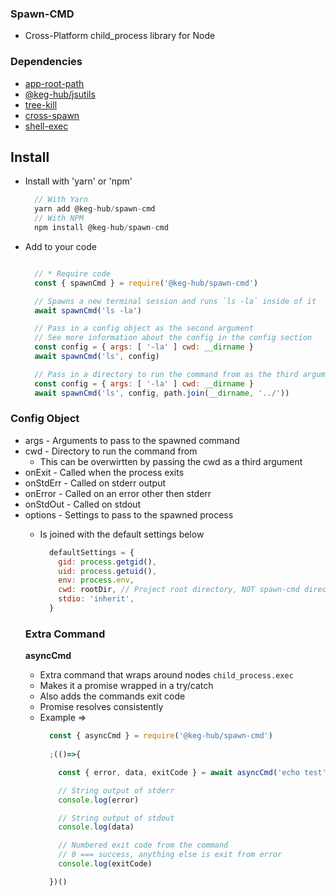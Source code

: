 ### Spawn-CMD
  * Cross-Platform child_process library for Node

### Dependencies
* [app-root-path](https://github.com/inxilpro/node-app-root-path)
* [@keg-hub/jsutils](https://github.com/keg-hub/@keg-hub/jsutils)
* [tree-kill](https://github.com/pkrumins/node-tree-kill)
* [cross-spawn](https://github.com/moxystudio/node-cross-spawn)
* [shell-exec](https://github.com/tiaanduplessis/shell-exec)

## Install

  * Install with 'yarn' or 'npm'
    ```js
      // With Yarn
      yarn add @keg-hub/spawn-cmd
      // With NPM
      npm install @keg-hub/spawn-cmd
    ```
  * Add to your code
    ```js

      // * Require code
      const { spawnCmd } = require('@keg-hub/spawn-cmd')

      // Spawns a new terminal session and runs `ls -la` inside of it
      await spawnCmd('ls -la')

      // Pass in a config object as the second argument
      // See more information about the config in the config section
      const config = { args: [ '-la' ] cwd: __dirname }
      await spawnCmd('ls', config)

      // Pass in a directory to run the command from as the third argument
      const config = { args: [ '-la' ] cwd: __dirname }
      await spawnCmd('ls', config, path.join(__dirname, '../'))

    ```

### Config Object
  * args <Array> - Arguments to pass to the spawned command
  * cwd - Directory to run the command from
    * This can be overwirtten by passing the cwd as a third argument
  * onExit <Function> - Called when the process exits
  * onStdErr <Function> - Called on stderr output
  * onError <Function> - Called on an error other then stderr
  * onStdOut <Function> - Called on stdout
  * options <Object> - Settings to pass to the spawned process
    * Is joined with the default settings below
      ```js
        defaultSettings = {
          gid: process.getgid(),
          uid: process.getuid(),
          env: process.env,
          cwd: rootDir, // Project root directory, NOT spawn-cmd directory
          stdio: 'inherit',
        }
      ```

### Extra Command
 **asyncCmd**
  * Extra command that wraps around nodes `child_process.exec`
  * Makes it a promise wrapped in a try/catch
  * Also adds the commands exit code
  * Promise resolves consistently
  * Example => 
      ```js
        const { asyncCmd } = require('@keg-hub/spawn-cmd')
        
        ;(()=>{

          const { error, data, exitCode } = await asyncCmd('echo test')

          // String output of stderr
          console.log(error)

          // String output of stdout
          console.log(data)

          // Numbered exit code from the command
          // 0 === success, anything else is exit from error
          console.log(exitCode)

        })()
        

      ```